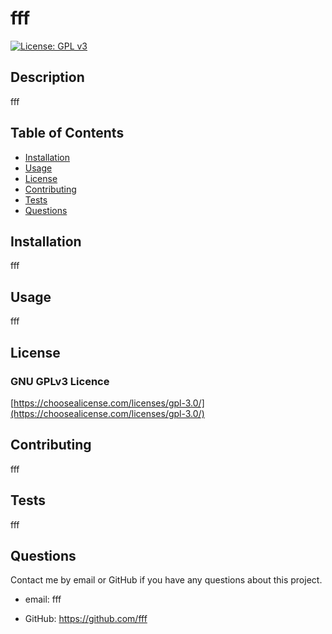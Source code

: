 
# fff
[![License: GPL v3](https://img.shields.io/badge/License-GPLv3-blue.svg)](https://www.gnu.org/licenses/gpl-3.0)

## Description 
 fff
## Table of Contents 

  * [Installation](#installation)
  * [Usage](#usage)
  * [License](#license)
  * [Contributing](#contributing)
  * [Tests](#tests)
  * [Questions](#questions)
## Installation 
 fff
## Usage 
 fff
## License 
 ### GNU GPLv3 Licence 

[https://choosealicense.com/licenses/gpl-3.0/](https://choosealicense.com/licenses/gpl-3.0/)
## Contributing 
 fff
## Tests 
 fff
## Questions 

  Contact me by email or GitHub if you have any questions about this project.

  * email: fff

  * GitHub: https://github.com/fff
  